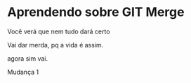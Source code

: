 # Aprendendo sobre GIT Merge

Você verá que nem tudo dará certo

Vai dar merda, pq a vida é assim.

agora sim vai.

Mudança 1
